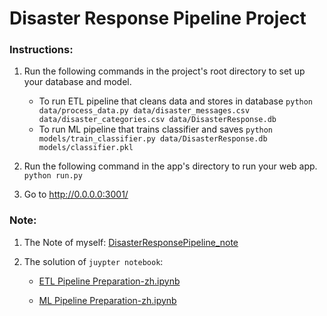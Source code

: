 # Disaster Response Pipeline Project

### Instructions:
1. Run the following commands in the project's root directory to set up your database and model.

    - To run ETL pipeline that cleans data and stores in database
        `python data/process_data.py data/disaster_messages.csv data/disaster_categories.csv data/DisasterResponse.db`
    - To run ML pipeline that trains classifier and saves
        `python models/train_classifier.py data/DisasterResponse.db models/classifier.pkl`

2. Run the following command in the app's directory to run your web app.
    `python run.py`

3. Go to http://0.0.0.0:3001/

### Note:
1. The Note of myself:
[DisasterResponsePipeline_note](https://github.com/soufal/Udacity_DisasterResponsePipeline/blob/master/DisasterResponsePipeline_note.md)

2. The solution of `juypter notebook`:
    - [ETL Pipeline Preparation-zh.ipynb](https://github.com/soufal/Udacity_DisasterResponsePipeline/blob/master/jupyter_files/ETL%20Pipeline%20Preparation-zh.ipynb)    

    - [ML Pipeline Preparation-zh.ipynb](https://github.com/soufal/Udacity_DisasterResponsePipeline/blob/master/jupyter_files/ML%20Pipeline%20Preparation-zh.ipynb)
